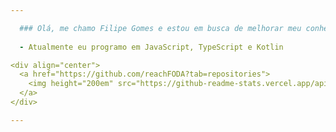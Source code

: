 ```yaml
---

  ### Olá, me chamo Filipe Gomes e estou em busca de melhorar meu conhecimento como programador.
  
  - Atualmente eu programo em JavaScript, TypeScript e Kotlin

<div align="center">
  <a href="https://github.com/reachFODA?tab=repositories">
    <img height="200em" src="https://github-readme-stats.vercel.app/api?username=reachFODA&show_icons=true&theme=radical"/>
  </a>
</div>

---
```

